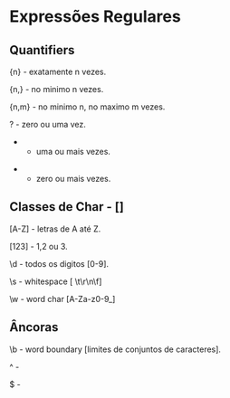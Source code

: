 # Expressões Regulares

## Quantifiers

{n} - exatamente n vezes.

{n,} - no minimo n vezes.

{n,m} - no minimo n, no maximo m vezes.

? - zero ou uma vez.

- - uma ou mais vezes.

* - zero ou mais vezes.

## Classes de Char - []

[A-Z] - letras de A até Z.

[123] - 1,2 ou 3.

\d - todos os digitos [0-9].

\s - whitespace [ \t\r\n\f]

\w - word char [A-Za-z0-9_]

## Âncoras

<!-- Âncora é uma forma de selecionar e retornar uma posição no valor que esta sendo analisado. -->

\b - word boundary [limites de conjuntos de caracteres].

^ -

$ -
